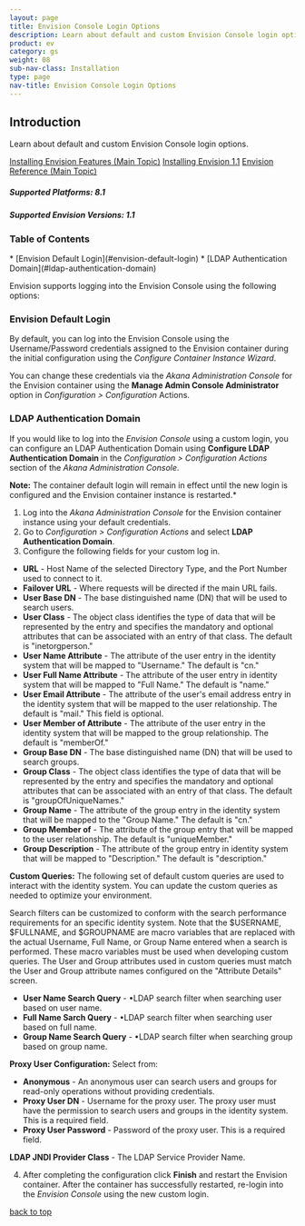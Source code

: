 ```yaml
---
layout: page
title: Envision Console Login Options
description: Learn about default and custom Envision Console login options. 
product: ev
category: gs
weight: 08
sub-nav-class: Installation
type: page
nav-title: Envision Console Login Options 
---
```


## Introduction
Learn about default and custom Envision Console login options.

<a href="../envision_install/installing_envision_features.html" class="button secondary">Installing Envision Features (Main Topic)</a> 
<a href="../envision_install/installing_envision_v11.html" class="button secondary">Installing Envision 1.1</a> <a href="env_toc.html" class="button secondary">Envision Reference (Main Topic)</a>  

<h5 class="stamp">Supported Platforms: 8.1</h5> <h5 class="stamp">Supported Envision Versions: 1.1</h5>

<div class = "divider1"></div>

### Table of Contents
<div id="toc-marker"></div>
* [Envision Default Login](#envision-default-login)
* [LDAP Authentication Domain](#ldap-authentication-domain)

<div class = "divider1"></div>
<p></p>
Envision supports logging into the Envision Console using the following options:  

### Envision Default Login

By default, you can log into the Envision Console using the Username/Password credentials assigned to the Envision container during the initial configuration using the *Configure Container Instance Wizard*.

You can change these credentials via the *Akana Administration Console* for the Envision container using the **Manage Admin Console Administrator** option in *Configuration > Configuration* Actions. 

### LDAP Authentication Domain

If you would like to log into the *Envision Console* using a custom login, you can configure an LDAP Authentication Domain using **Configure LDAP Authentication Domain** in the *Configuration > Configuration Actions* section of the *Akana Administration Console*. 

**Note:** The container default login will remain in effect until the new login is configured and the Envision container instance is restarted.* 

1. Log into the *Akana Administration Console* for the Envision container instance using your default credentials.
2. Go to *Configuration > Configuration Actions* and select **LDAP Authentication Domain**.  
3. Configure the following fields for your custom log in. 

  * **URL** - Host Name of the selected Directory Type, and the Port Number used to connect to it.  
  * **Failover URL** - Where requests will be directed if the main URL fails. 
  * **User Base DN** - The base distinguished name (DN) that will be used to search users. 
  * **User Class** - The object class identifies the type of data that will be represented by the entry and specifies the mandatory and optional attributes that can be associated with an entry of that class. The default is "inetorgperson."
  * **User Name Attribute** - The attribute of the user entry in the identity system that will be mapped to "Username." The default is "cn."
  * **User Full Name Attribute** - The attribute of the user entry in identity system that will be mapped to "Full Name." The default is "name."
  * **User Email Attribute** - The attribute of the user's email address entry in the identity system that will be mapped to the user relationship. The default is "mail." This field is optional.
  * **User Member of Attribute** - The attribute of the user entry in the identity system that will be mapped to the group relationship. The default is "memberOf."
  * **Group Base DN** - The base distinguished name (DN) that will be used to search groups. 
  * **Group Class** - The object class identifies the type of data that will be represented by the entry and specifies the mandatory and optional attributes that can be associated with an entry of that class. The default is "groupOfUniqueNames."
  * **Group Name** - The attribute of the group entry in the identity system that will be mapped to the "Group Name." The default is "cn."
  * **Group Member of** - The attribute of the group entry that will be mapped to the user relationship. The default is "uniqueMember."
  * **Group Description** - The attribute of the group entry in identity system that will be mapped to "Description." The default is "description."

  **Custom Queries:**
  The following set of default custom queries  are used to interact with the identity system. You can update the custom queries as needed to optimize your environment. 
  
  Search filters can be customized to conform with the search performance requirements for an specific identity system. Note that the $USERNAME, $FULLNAME, and $GROUPNAME are macro variables that are replaced with the actual Username, Full Name, or Group Name entered when a search is performed. These macro variables must be used when developing custom queries. The User and Group attributes used in custom queries must match the User and Group attribute names configured on the "Attribute Details" screen.

  * **User Name Search Query** - •LDAP search filter when searching user based on user name.
  * **Full Name Sarch Query** - •LDAP search filter when searching user based on full name.
  * **Group Name Search Query** - •LDAP search filter when searching group based on group name.

  **Proxy User Configuration:**
  Select from:
  * **Anonymous** - An anonymous user can search users and groups for read-only operations without providing credentials.
  * **Proxy User DN** - Username for the proxy user. The proxy user must have the permission to search users and groups in the identity system. This is a required field.
  * **Proxy User Password** -  Password of the proxy user. This is a required field.

  **LDAP JNDI Provider Class** - The LDAP Service Provider Name.

4. After completing the configuration click **Finish** and restart the Envision container. After the container has successfully restarted, re-login into the *Envision Console* using the new custom login. 

<a href="#top">back to top</a>
